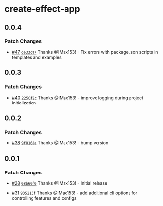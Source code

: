 # create-effect-app

## 0.0.4

### Patch Changes

- [#47](https://github.com/Effect-TS/examples/pull/47) [`ce33c87`](https://github.com/Effect-TS/examples/commit/ce33c87c4534eeb6825d479bc113c917f8af6a3f) Thanks @IMax153! - Fix errors with package.json scripts in templates and examples

## 0.0.3

### Patch Changes

- [#40](https://github.com/Effect-TS/examples/pull/40) [`2250f2c`](https://github.com/Effect-TS/examples/commit/2250f2cd44691ec94c2da8bcb2adb37711bc1a1d) Thanks @IMax153! - improve logging during project initialization

## 0.0.2

### Patch Changes

- [#38](https://github.com/Effect-TS/examples/pull/38) [`9f8160a`](https://github.com/Effect-TS/examples/commit/9f8160ac3a6b4714634d1a167881c47edc1ea2b9) Thanks @IMax153! - bump version

## 0.0.1

### Patch Changes

- [#28](https://github.com/Effect-TS/examples/pull/28) [`08b60f0`](https://github.com/Effect-TS/examples/commit/08b60f058fe15fc8d17d2820bbcf02abe331cbdc) Thanks @IMax153! - Initial release

- [#31](https://github.com/Effect-TS/examples/pull/31) [`935213f`](https://github.com/Effect-TS/examples/commit/935213f903ccc38c91ad8a7df078a9fe4a69b73b) Thanks @IMax153! - add additional cli options for controlling features and configs
